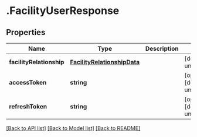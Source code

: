 # .FacilityUserResponse

## Properties

Name | Type | Description | Notes
------------ | ------------- | ------------- | -------------
**facilityRelationship** | [**FacilityRelationshipData**](FacilityRelationshipData.md) |  | [default to undefined]
**accessToken** | **string** |  | [optional] [default to undefined]
**refreshToken** | **string** |  | [optional] [default to undefined]


[[Back to API list]](../README.md#documentation-for-api-endpoints) [[Back to Model list]](../README.md#documentation-for-models) [[Back to README]](../README.md)
